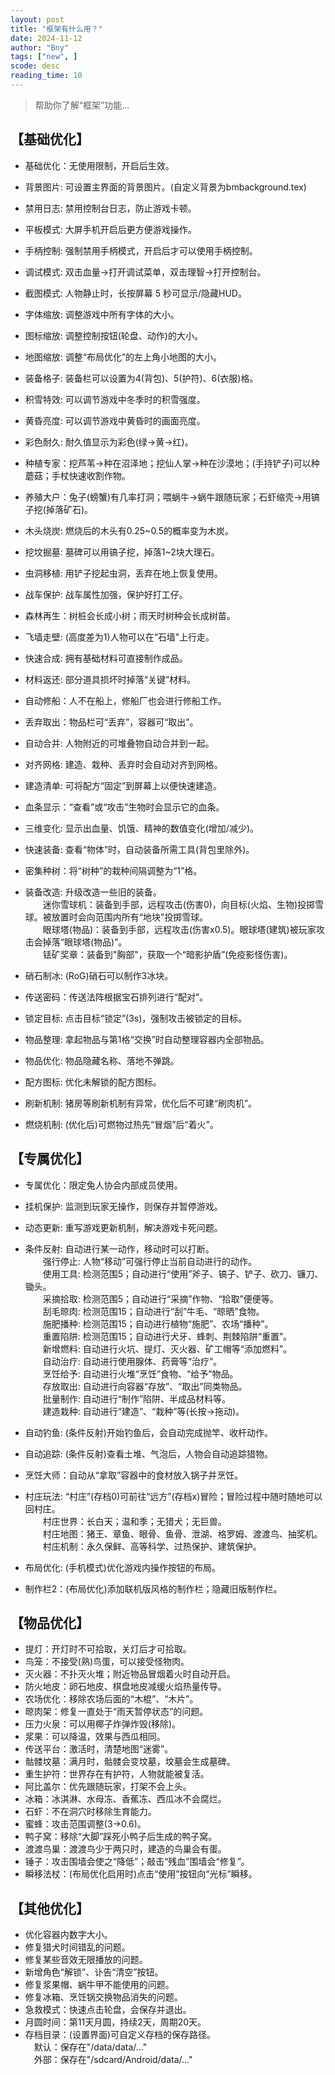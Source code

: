 ```yaml
---
layout: post
title: "框架有什么用？"
date: 2024-11-12
author: "Bny"
tags: ["new", ]
scode: desc
reading_time: 10
---
```


> 帮助你了解“框架”功能...


## 【基础优化】  

- 基础优化：无使用限制，开启后生效。  
- 背景图片: 可设置主界面的背景图片。(自定义背景为bmbackground.tex)  
- 禁用日志: 禁用控制台日志，防止游戏卡顿。  
- 平板模式: 大屏手机开启后更方便游戏操作。  
- 手柄控制: 强制禁用手柄模式，开启后才可以使用手柄控制。  
- 调试模式: 双击血量->打开调试菜单，双击理智->打开控制台。  
- 截图模式: 人物静止时，长按屏幕 5 秒可显示/隐藏HUD。  

- 字体缩放: 调整游戏中所有字体的大小。  
- 图标缩放: 调整控制按钮(轮盘、动作)的大小。  
- 地图缩放: 调整“布局优化”的左上角小地图的大小。  
- 装备格子: 装备栏可以设置为4(背包)、5(护符)、6(衣服)格。  
- 积雪特效: 可以调节游戏中冬季时的积雪强度。  
- 黄昏亮度: 可以调节游戏中黄昏时的画面亮度。  
- 彩色耐久: 耐久值显示为彩色(绿->黄->红)。  

- 种植专家：挖芦苇->种在沼泽地；挖仙人掌->种在沙漠地；(手持铲子)可以种蘑菇；手杖快速收割作物。  
- 养殖大户：兔子(螃蟹)有几率打洞；喂蜗牛->蜗牛跟随玩家；石虾缩壳->用镐子挖(掉落矿石)。  
- 木头烧炭: 燃烧后的木头有0.25~0.5的概率变为木炭。  
- 挖坟掘墓: 墓碑可以用镐子挖，掉落1~2块大理石。  
- 虫洞移植: 用铲子挖起虫洞，丢弃在地上恢复使用。  
- 战车保护: 战车属性加强，保护好打工仔。  
- 森林再生：树桩会长成小树；雨天时树种会长成树苗。  

- 飞墙走壁: (高度差为1)人物可以在“石墙”上行走。  
- 快速合成: 拥有基础材料可直接制作成品。  
- 材料返还: 部分道具损坏时掉落“关键”材料。  
- 自动修船：人不在船上，修船厂也会进行修船工作。  
- 丢弃取出：物品栏可“丢弃”，容器可“取出”。  
- 自动合并: 人物附近的可堆叠物自动合并到一起。  
- 对齐网格: 建造、栽种、丢弃时会自动对齐到网格。  

- 建造清单: 可将配方“固定”到屏幕上以便快速建造。  
- 血条显示：“查看”或“攻击”生物时会显示它的血条。  
- 三维变化: 显示出血量、饥饿、精神的数值变化(增加/减少)。  
- 快速装备: 查看“物体”时，自动装备所需工具(背包里除外)。  
- 密集种树：将“树种”的栽种间隔调整为“1”格。  
- 装备改造: 升级改造一些旧的装备。  
　　迷你雪球机：装备到手部，远程攻击(伤害0)，向目标(火焰、生物)投掷雪球。被放置时会向范围内所有“地块”投掷雪球。  
　　眼球塔(物品)：装备到手部，远程攻击(伤害x0.5)。眼球塔(建筑)被玩家攻击会掉落“眼球塔(物品)”。  
　　铥矿奖章：装备到"胸部"，获取一个“暗影护盾”(免疫影怪伤害)。  
- 硝石制冰: (RoG)硝石可以制作3冰块。  

- 传送密码：传送法阵根据宝石排列进行“配对”。  
- 锁定目标: 点击目标“锁定”(3s)，强制攻击被锁定的目标。  
- 物品整理: 拿起物品与第1格“交换”时自动整理容器内全部物品。  
- 物品优化: 物品隐藏名称、落地不弹跳。  
- 配方图标: 优化未解锁的配方图标。  
- 刷新机制: 猪房等刷新机制有异常，优化后不可建“刷肉机”。  
- 燃烧机制: (优化后)可燃物过热先“冒烟”后“着火”。  



## 【专属优化】  

- 专属优化：限定兔人协会内部成员使用。  
- 挂机保护: 监测到玩家无操作，则保存并暂停游戏。  
- 动态更新: 重写游戏更新机制，解决游戏卡死问题。  
- 条件反射: 自动进行某一动作，移动时可以打断。  
　　强行停止: 人物“移动”可强行停止当前自动进行的动作。  
　　使用工具: 检测范围5；自动进行“使用”斧子、镐子、铲子、砍刀、镰刀、锄头。  
　　采摘拾取: 检测范围5；自动进行“采摘”作物、“拾取”便便等。  
　　刮毛晾肉: 检测范围15；自动进行“刮”牛毛、“晾晒”食物。  
　　施肥播种: 检测范围15；自动进行植物“施肥”、农场“播种”。  
　　重置陷阱: 检测范围15；自动进行犬牙、蜂刺、荆棘陷阱“重置”。  
　　新增燃料: 自动进行火坑、提灯、灭火器、矿工帽等“添加燃料”。  
　　自动治疗: 自动进行使用腺体、药膏等“治疗”。  
　　烹饪给予: 自动进行火堆“烹饪”食物、“给予”物品。  
　　存放取出: 自动进行向容器“存放”、“取出”同类物品。  
　　批量制作: 自动进行“制作”陷阱、半成品材料等。  
　　建造栽种: 自动进行“建造”、“栽种”等(长按->拖动)。  
- 自动钓鱼: (条件反射)开始钓鱼后，会自动完成抛竿、收杆动作。  
- 自动追踪: (条件反射)查看土堆、气泡后，人物会自动追踪猎物。  
- 烹饪大师：自动从“拿取”容器中的食材放入锅子并烹饪。  

- 村庄玩法: “村庄”(存档0)可前往“远方”(存档x)冒险；冒险过程中随时随地可以回村庄。  
　　村庄世界：长白天；温和季；无猎犬；无巨兽。  
　　村庄地图：猪王、章鱼、眼骨、鱼骨、泄湖、格罗姆、渡渡鸟、抽奖机。  
　　村庄机制：永久保鲜、高等科学、过热保护、建筑保护。  
- 布局优化: (手机模式)优化游戏内操作按钮的布局。  
- 制作栏2：(布局优化)添加联机版风格的制作栏；隐藏旧版制作栏。  



## 【物品优化】  

- 提灯：开灯时不可拾取，关灯后才可拾取。  
- 鸟笼：不接受(熟)鸟蛋，可以接受怪物肉。  
- 灭火器：不扑灭火堆；附近物品冒烟着火时自动开启。  
- 防火地皮：卵石地皮、棋盘地皮减缓火焰热量传导。  
- 农场优化：移除农场后面的“木棍”、“木片”。  
- 晾肉架：修复一直处于“雨天暂停状态”的问题。  
- 压力火泉：可以用椰子炸弹炸毁(移除)。  
- 浆果：可以降温，效果与西瓜相同。  
- 传送平台：激活时，清楚地图“迷雾”。  
- 骷髅坟墓：满月时，骷髅会变坟墓，坟墓会生成墓碑。  
- 重生护符：世界存在有护符，人物就能被复活。  
- 阿比盖尔：优先跟随玩家，打架不会上头。  
- 冰箱：冰淇淋、水母冻、香蕉冻、西瓜冰不会腐烂。  
- 石虾：不在洞穴时移除生育能力。  
- 蜜蜂：攻击范围调整(3->0.6)。  
- 鸭子窝：移除“大脚”踩死小鸭子后生成的鸭子窝。  
- 渡渡鸟巢：渡渡鸟少于两只时，建造的鸟巢会有蛋。  
- 锤子：攻击围墙会使之“降低”；敲击“残血”围墙会“修复”。  
- 瞬移法杖：(布局优化启用时)点击“使用”按钮向“光标”瞬移。  



## 【其他优化】  

- 优化容器内数字大小。  
- 修复猎犬时间错乱的问题。  
- 修复某些音效无限播放的问题。  
- 新增角色“解锁”、讣告“清空”按钮。  
- 修复浆果帽、蜗牛甲不能使用的问题。  
- 修复冰箱、烹饪锅交换物品消失的问题。  
- 急救模式：快速点击轮盘，会保存并退出。  
- 月圆时间：第11天月圆，持续2天，周期20天。  
- 存档目录：(设置界面)可自定义存档的保存路径。  
　默认：保存在"/data/data/..."  
　外部：保存在"/sdcard/Android/data/..."
